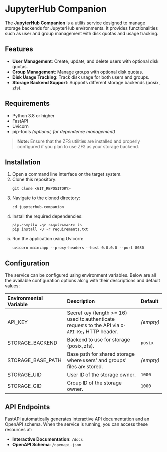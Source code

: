 # JupyterHub Companion

The **JupyterHub Companion** is a utility service designed to manage storage backends for JupyterHub environments.
It provides functionalities such as user and group management with disk quotas and usage tracking.


## Features

- **User Management**: Create, update, and delete users with optional disk quotas.
- **Group Management**: Manage groups with optional disk quotas.
- **Disk Usage Tracking**: Track disk usage for both users and groups.
- **Storage Backend Support**: Supports different storage backends (posix, zfs).


## Requirements

- Python 3.8 or higher
- FastAPI
- Uvicorn
- pip-tools _(optional, for dependency management)_

> **Note:** Ensure that the ZFS utilities are installed and properly configured if you plan to use ZFS as your storage backend.


## Installation

1. Open a command line interface on the target system.
2. Clone this repository:
   ```shell
   git clone <GIT_REPOSITORY>
   ```
3. Navigate to the cloned directory:
   ```shell
   cd jupyterhub-companion
   ```
4. Install the required dependencies:
   ```shell
   pip-compile -qr requirements.in
   pip install -U -r requirements.txt
   ```
5. Run the application using Uvicorn:
   ```shell
   uvicorn main:app --proxy-headers --host 0.0.0.0 --port 8080
   ```


## Configuration

The service can be configured using environment variables.
Below are all the available configuration options along with their descriptions and default values:

| Environmental Variable | Description                                                                                     | Default   |
|:-----------------------|:------------------------------------------------------------------------------------------------|:----------|
| API_KEY                | Secret key (length >= 16) used to authenticate requests to the API via `X-API-Key` HTTP header. | _(empty)_ |
| STORAGE_BACKEND        | Backend to use for storage (posix, zfs).                                                        | `posix`   |
| STORAGE_BASE_PATH      | Base path for shared storage where users' and groups' files are stored.                         | _(empty)_ |
| STORAGE_UID            | User ID of the storage owner.                                                                   | `1000`    |
| STORAGE_GID            | Group ID of the storage owner.                                                                  | `1000`    |


## API Endpoints

FastAPI automatically generates interactive API documentation and an OpenAPI schema.
When the service is running, you can access these resources at:

- **Interactive Documentation**: `/docs`
- **OpenAPI Schema**: `/openapi.json`